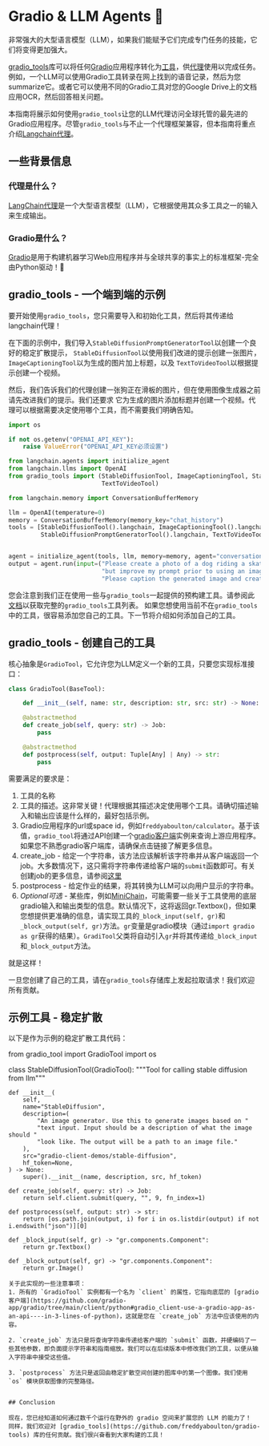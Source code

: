 # Gradio & LLM Agents 🤝

非常强大的大型语言模型（LLM），如果我们能赋予它们完成专门任务的技能，它们将变得更加强大。

[gradio_tools](https://github.com/freddyaboulton/gradio-tools)库可以将任何[Gradio](https://github.com/gradio-app/gradio)应用程序转化为[工具](https://python.langchain.com/en/latest/modules/agents/tools.html)，供[代理](https://docs.langchain.com/docs/components/agents/agent)使用以完成任务。例如，一个LLM可以使用Gradio工具转录在网上找到的语音记录，然后为您summarize它。或者它可以使用不同的Gradio工具对您的Google Drive上的文档应用OCR，然后回答相关问题。

本指南将展示如何使用`gradio_tools`让您的LLM代理访问全球托管的最先进的Gradio应用程序。尽管`gradio_tools`与不止一个代理框架兼容，但本指南将重点介绍[Langchain代理](https://docs.langchain.com/docs/components/agents/)。

## 一些背景信息

### 代理是什么？

[LangChain代理](https://docs.langchain.com/docs/components/agents/agent)是一个大型语言模型（LLM），它根据使用其众多工具之一的输入来生成输出。

### Gradio是什么？
[Gradio](https://github.com/gradio-app/gradio)是用于构建机器学习Web应用程序并与全球共享的事实上的标准框架-完全由Python驱动！🐍

## gradio_tools - 一个端到端的示例

要开始使用`gradio_tools`，您只需要导入和初始化工具，然后将其传递给langchain代理！

在下面的示例中，我们导入`StableDiffusionPromptGeneratorTool`以创建一个良好的稳定扩散提示，
`StableDiffusionTool`以使用我们改进的提示创建一张图片，`ImageCaptioningTool`以为生成的图片加上标题，以及
`TextToVideoTool`以根据提示创建一个视频。

然后，我们告诉我们的代理创建一张狗正在滑板的图片，但在使用图像生成器之前请先改进我们的提示。我们还要求
它为生成的图片添加标题并创建一个视频。代理可以根据需要决定使用哪个工具，而不需要我们明确告知。

```python
import os

if not os.getenv("OPENAI_API_KEY"):
    raise ValueError("OPENAI_API_KEY必须设置")

from langchain.agents import initialize_agent
from langchain.llms import OpenAI
from gradio_tools import (StableDiffusionTool, ImageCaptioningTool, StableDiffusionPromptGeneratorTool,
                          TextToVideoTool)

from langchain.memory import ConversationBufferMemory

llm = OpenAI(temperature=0)
memory = ConversationBufferMemory(memory_key="chat_history")
tools = [StableDiffusionTool().langchain, ImageCaptioningTool().langchain,
         StableDiffusionPromptGeneratorTool().langchain, TextToVideoTool().langchain]


agent = initialize_agent(tools, llm, memory=memory, agent="conversational-react-description", verbose=True)
output = agent.run(input=("Please create a photo of a dog riding a skateboard "
                          "but improve my prompt prior to using an image generator."
                          "Please caption the generated image and create a video for it using the improved prompt."))
```

您会注意到我们正在使用一些与`gradio_tools`一起提供的预构建工具。请参阅此[文档](https://github.com/freddyaboulton/gradio-tools#gradio-tools-gradio--llm-agents)以获取完整的`gradio_tools`工具列表。
如果您想使用当前不在`gradio_tools`中的工具，很容易添加您自己的工具。下一节将介绍如何添加自己的工具。

## gradio_tools - 创建自己的工具

核心抽象是`GradioTool`，它允许您为LLM定义一个新的工具，只要您实现标准接口：

```python
class GradioTool(BaseTool):

    def __init__(self, name: str, description: str, src: str) -> None:

    @abstractmethod
    def create_job(self, query: str) -> Job:
        pass

    @abstractmethod
    def postprocess(self, output: Tuple[Any] | Any) -> str:
        pass
```
需要满足的要求是：
1. 工具的名称
2. 工具的描述。这非常关键！代理根据其描述决定使用哪个工具。请确切描述输入和输出应该是什么样的，最好包括示例。
3. Gradio应用程序的url或space id，例如`freddyaboulton/calculator`。基于该值，`gradio_tool`将通过API创建一个[gradio客户端](https://github.com/gradio-app/gradio/blob/main/client/python/README.md)实例来查询上游应用程序。如果您不熟悉gradio客户端库，请确保点击链接了解更多信息。
4. create_job - 给定一个字符串，该方法应该解析该字符串并从客户端返回一个job。大多数情况下，这只需将字符串传递给客户端的`submit`函数即可。有关创建job的更多信息，请参阅[这里](https://github.com/gradio-app/gradio/blob/main/client/python/README.md#making-a-prediction)
5. postprocess - 给定作业的结果，将其转换为LLM可以向用户显示的字符串。
6. *Optional可选* - 某些库，例如[MiniChain](https://github.com/srush/MiniChain/tree/main)，可能需要一些关于工具使用的底层gradio输入和输出类型的信息。默认情况下，这将返回gr.Textbox()，但如果您想提供更准确的信息，请实现工具的`_block_input(self, gr)`和`_block_output(self, gr)`方法。`gr`变量是gradio模块（通过`import gradio as gr`获得的结果）。`GradiTool`父类将自动引入`gr`并将其传递给`_block_input`和`_block_output`方法。

就是这样！

一旦您创建了自己的工具，请在`gradio_tools`存储库上发起拉取请求！我们欢迎所有贡献。

## 示例工具 - 稳定扩散

以下是作为示例的稳定扩散工具代码：

from gradio_tool import GradioTool
import os

class StableDiffusionTool(GradioTool):
    """Tool for calling stable diffusion from llm"""

    def __init__(
        self,
        name="StableDiffusion",
        description=(
            "An image generator. Use this to generate images based on "
            "text input. Input should be a description of what the image should "
            "look like. The output will be a path to an image file."
        ),
        src="gradio-client-demos/stable-diffusion",
        hf_token=None,
    ) -> None:
        super().__init__(name, description, src, hf_token)

    def create_job(self, query: str) -> Job:
        return self.client.submit(query, "", 9, fn_index=1)

    def postprocess(self, output: str) -> str:
        return [os.path.join(output, i) for i in os.listdir(output) if not i.endswith("json")][0]

    def _block_input(self, gr) -> "gr.components.Component":
        return gr.Textbox()

    def _block_output(self, gr) -> "gr.components.Component":
        return gr.Image()
```
关于此实现的一些注意事项：
1. 所有的 `GradioTool` 实例都有一个名为 `client` 的属性，它指向底层的 [gradio 客户端](https://github.com/gradio-app/gradio/tree/main/client/python#gradio_client-use-a-gradio-app-as-an-api----in-3-lines-of-python)，这就是您在 `create_job` 方法中应该使用的内容。

2. `create_job` 方法只是将查询字符串传递给客户端的 `submit` 函数，并硬编码了一些其他参数，即负面提示字符串和指南缩放。我们可以在后续版本中修改我们的工具，以便从输入字符串中接受这些值。

3. `postprocess` 方法只是返回由稳定扩散空间创建的图库中的第一个图像。我们使用 `os` 模块获取图像的完整路径。


## Conclusion

现在，您已经知道如何通过数千个运行在野外的 gradio 空间来扩展您的 LLM 的能力了！
同样，我们欢迎对 [gradio_tools](https://github.com/freddyaboulton/gradio-tools) 库的任何贡献。我们很兴奋看到大家构建的工具！

